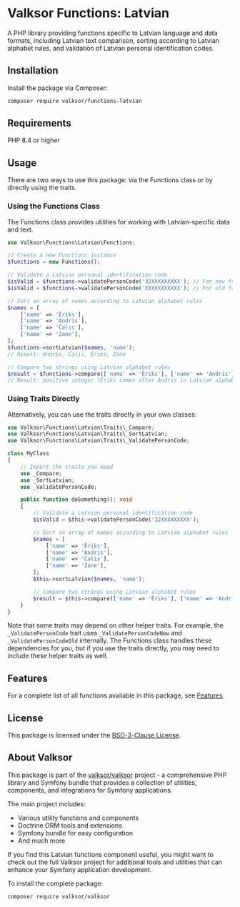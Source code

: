 # Valksor Functions: Latvian

A PHP library providing functions specific to Latvian language and data formats, including Latvian text comparison, sorting according to Latvian alphabet rules, and validation of Latvian personal identification codes.

## Installation

Install the package via Composer:

```bash
composer require valksor/functions-latvian
```

## Requirements

PHP 8.4 or higher

## Usage

There are two ways to use this package: via the Functions class or by directly using the traits.

### Using the Functions Class

The Functions class provides utilities for working with Latvian-specific data and text.

```php
use Valksor\Functions\Latvian\Functions;

// Create a new Functions instance
$functions = new Functions();

// Validate a Latvian personal identification code
$isValid = $functions->validatePersonCode('32XXXXXXXXX'); // For new format
$isValid = $functions->validatePersonCode('XXXXXXXXXXX'); // For old format

// Sort an array of names according to Latvian alphabet rules
$names = [
    ['name' => 'Ēriks'],
    ['name' => 'Andris'],
    ['name' => 'Čalis'],
    ['name' => 'Zane'],
];
$functions->sortLatvian($names, 'name');
// Result: Andris, Čalis, Ēriks, Zane

// Compare two strings using Latvian alphabet rules
$result = $functions->compare(['name' => 'Ēriks'], ['name' => 'Andris'], 'name');
// Result: positive integer (Ēriks comes after Andris in Latvian alphabet)
```

### Using Traits Directly

Alternatively, you can use the traits directly in your own classes:

```php
use Valksor\Functions\Latvian\Traits\_Compare;
use Valksor\Functions\Latvian\Traits\_SortLatvian;
use Valksor\Functions\Latvian\Traits\_ValidatePersonCode;

class MyClass
{
    // Import the traits you need
    use _Compare;
    use _SortLatvian;
    use _ValidatePersonCode;

    public function doSomething(): void
    {
        // Validate a Latvian personal identification code
        $isValid = $this->validatePersonCode('32XXXXXXXXX');

        // Sort an array of names according to Latvian alphabet rules
        $names = [
            ['name' => 'Ēriks'],
            ['name' => 'Andris'],
            ['name' => 'Čalis'],
            ['name' => 'Zane'],
        ];
        $this->sortLatvian($names, 'name');

        // Compare two strings using Latvian alphabet rules
        $result = $this->compare(['name' => 'Ēriks'], ['name' => 'Andris'], 'name');
    }
}
```

Note that some traits may depend on other helper traits. For example, the `_ValidatePersonCode` trait uses `_ValidatePersonCodeNew` and `_ValidatePersonCodeOld` internally. The Functions class handles these dependencies for you, but if you use the traits directly, you may need to include these helper traits as well.

## Features

For a complete list of all functions available in this package, see [Features](docs/features.md).

## License

This package is licensed under the [BSD-3-Clause License](LICENSE).

## About Valksor

This package is part of the [valksor/valksor](https://github.com/valksor/valksor) project - a comprehensive PHP library and Symfony bundle that provides a collection of utilities, components, and integrations for Symfony applications.

The main project includes:
- Various utility functions and components
- Doctrine ORM tools and extensions
- Symfony bundle for easy configuration
- And much more

If you find this Latvian functions component useful, you might want to check out the full Valksor project for additional tools and utilities that can enhance your Symfony application development.

To install the complete package:

```bash
composer require valksor/valksor
```
